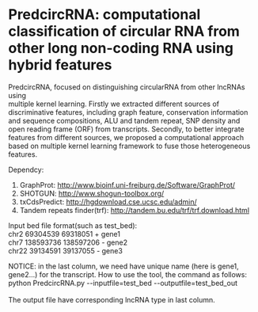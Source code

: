 # PredcircRNA: computational classification of circular RNA from other long non-coding RNA using hybrid features

PredcircRNA, focused on distinguishing circularRNA from other lncRNAs using  
multiple kernel learning. Firstly we extracted different sources of discriminative features, including graph feature, conservation information and sequence 
compositions, ALU and tandem repeat, SNP density and open reading frame (ORF) from transcripts. Secondly, to better integrate features from different sources, we 
proposed a computational approach based on multiple kernel learning framework to fuse those heterogeneous features.
<br>

Dependcy: <br>
1. GraphProt: http://www.bioinf.uni-freiburg.de/Software/GraphProt/ <br>
2. SHOTGUN: http://www.shogun-toolbox.org/  <br>
3. txCdsPredict: http://hgdownload.cse.ucsc.edu/admin/ <br>
4. Tandem repeats finder(trf): http://tandem.bu.edu/trf/trf.download.html <br>


Input bed file format(such as test_bed): <br>
chr2	69304539	69318051	+	gene1 <br>
chr7	138593736	138597206	-	gene2 <br>
chr22	39134591	39137055	-	gene3 <br>

NOTICE: in the last column, we need have unique name (here is gene1, gene2...) for the transcript.
How to use the tool, the command as follows: <br>
python PredcircRNA.py --inputfile=test_bed --outputfile=test_bed_out
<br><br>
The output file have corresponding lncRNA type in last column.
